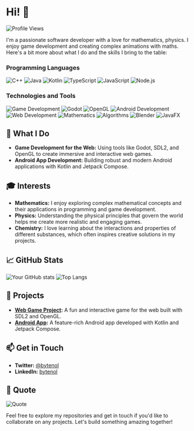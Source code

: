 # Hi! 👋

![Profile Views](https://komarev.com/ghpvc/?username=bytenol&color=blueviolet)

I'm a passionate software developer with a love for mathematics, physics. I enjoy game development and creating complex animations with maths. Here's a bit more about what I do and the skills I bring to the table:

### Programming Languages
![C++](https://img.shields.io/badge/C++-00599C?style=flat-square&logo=c%2B%2B&logoColor=white)
![Java](https://img.shields.io/badge/Java-007396?style=flat-square&logo=java&logoColor=white)
![Kotlin](https://img.shields.io/badge/Kotlin-0095D5?style=flat-square&logo=kotlin&logoColor=white)
![TypeScript](https://img.shields.io/badge/TypeScript-007ACC?style=flat-square&logo=typescript&logoColor=white)
![JavaScript](https://img.shields.io/badge/JavaScript-F7DF1E?style=flat-square&logo=javascript&logoColor=black)
![Node.js](https://img.shields.io/badge/Node.js-339933?style=flat-square&logo=node.js&logoColor=white)

### Technologies and Tools
![Game Development](https://img.shields.io/badge/Game%20Development-8C52FF?style=flat-square&logo=unity&logoColor=white)
![Godot](https://img.shields.io/badge/Godot-478CBF?style=flat-square&logo=godot-engine&logoColor=white)
![OpenGL](https://img.shields.io/badge/OpenGL-5586A4?style=flat-square&logo=opengl&logoColor=white)
![Android Development](https://img.shields.io/badge/Android%20Development-3DDC84?style=flat-square&logo=android&logoColor=white)
![Web Development](https://img.shields.io/badge/Web%20Development-4285F4?style=flat-square&logo=google-chrome&logoColor=white)
![Mathematics](https://img.shields.io/badge/Mathematics-FFD700?style=flat-square&logo=mathematica&logoColor=white)
![Algorithms](https://img.shields.io/badge/Algorithms-FF6F00?style=flat-square&logo=algolia&logoColor=white)
![Blender](https://img.shields.io/badge/Blender-F5792A?style=flat-square&logo=blender&logoColor=white)
![JavaFX](https://img.shields.io/badge/JavaFX-2F8F9D?style=flat-square&logo=java&logoColor=white)

## 🌟 What I Do
- **Game Development for the Web:** Using tools like Godot, SDL2, and OpenGL to create immersive and interactive web games.
- **Android App Development:** Building robust and modern Android applications with Kotlin and Jetpack Compose.

## 🎓 Interests
- **Mathematics:** I enjoy exploring complex mathematical concepts and their applications in programming and game development.
- **Physics:** Understanding the physical principles that govern the world helps me create more realistic and engaging games.
- **Chemistry:** I love learning about the interactions and properties of different substances, which often inspires creative solutions in my projects.

## 📈 GitHub Stats
![Your GitHub stats](https://github-readme-stats.vercel.app/api?username=bytenol&show_icons=true&theme=radical)
![Top Langs](https://github-readme-stats.vercel.app/api/top-langs/?username=bytenol&layout=compact&theme=radical)

## 🚀 Projects
- **[Web Game Project](https://github.com/bytenol/web-game-project):** A fun and interactive game for the web built with SDL2 and OpenGL.
- **[Android App](https://github.com/bytenol/android-app):** A feature-rich Android app developed with Kotlin and Jetpack Compose.

## 📫 Get in Touch
- **Twitter:** [@bytenol](https://twitter.com/bytenol)
- **LinkedIn:** [bytenol](https://www.linkedin.com/in/bytenol/)

## 💬 Quote
![Quote](https://github-readme-quotes.herokuapp.com/quote?theme=radical)

Feel free to explore my repositories and get in touch if you'd like to collaborate on any projects. Let's build something amazing together!
